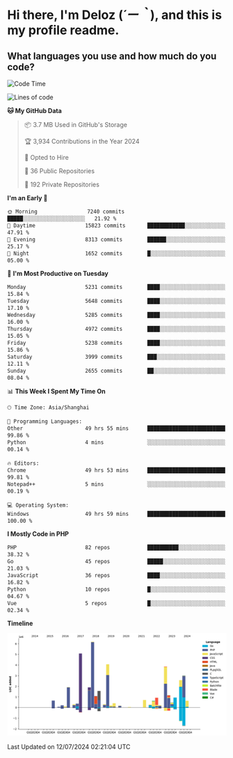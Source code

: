 # **Hi there, I'm Deloz (*´ー｀*), and this is my profile readme.**

## **What languages you use and how much do you code?**

<!--START_SECTION:waka-->
![Code Time](http://img.shields.io/badge/Code%20Time-4%2C403%20hrs%208%20mins-blue)

![Lines of code](https://img.shields.io/badge/From%20Hello%20World%20I%27ve%20Written-39.7%20million%20lines%20of%20code-blue)

**🐱 My GitHub Data** 

> 📦 3.7 MB Used in GitHub's Storage 
 > 
> 🏆 3,934 Contributions in the Year 2024
 > 
> 💼 Opted to Hire
 > 
> 📜 36 Public Repositories 
 > 
> 🔑 192 Private Repositories 
 > 
**I'm an Early 🐤** 

```text
🌞 Morning                7240 commits        █████░░░░░░░░░░░░░░░░░░░░   21.92 % 
🌆 Daytime                15823 commits       ████████████░░░░░░░░░░░░░   47.91 % 
🌃 Evening                8313 commits        ██████░░░░░░░░░░░░░░░░░░░   25.17 % 
🌙 Night                  1652 commits        █░░░░░░░░░░░░░░░░░░░░░░░░   05.00 % 
```
📅 **I'm Most Productive on Tuesday** 

```text
Monday                   5231 commits        ████░░░░░░░░░░░░░░░░░░░░░   15.84 % 
Tuesday                  5648 commits        ████░░░░░░░░░░░░░░░░░░░░░   17.10 % 
Wednesday                5285 commits        ████░░░░░░░░░░░░░░░░░░░░░   16.00 % 
Thursday                 4972 commits        ████░░░░░░░░░░░░░░░░░░░░░   15.05 % 
Friday                   5238 commits        ████░░░░░░░░░░░░░░░░░░░░░   15.86 % 
Saturday                 3999 commits        ███░░░░░░░░░░░░░░░░░░░░░░   12.11 % 
Sunday                   2655 commits        ██░░░░░░░░░░░░░░░░░░░░░░░   08.04 % 
```


📊 **This Week I Spent My Time On** 

```text
🕑︎ Time Zone: Asia/Shanghai

💬 Programming Languages: 
Other                    49 hrs 55 mins      █████████████████████████   99.86 % 
Python                   4 mins              ░░░░░░░░░░░░░░░░░░░░░░░░░   00.14 % 

🔥 Editors: 
Chrome                   49 hrs 53 mins      █████████████████████████   99.81 % 
Notepad++                5 mins              ░░░░░░░░░░░░░░░░░░░░░░░░░   00.19 % 

💻 Operating System: 
Windows                  49 hrs 59 mins      █████████████████████████   100.00 % 
```

**I Mostly Code in PHP** 

```text
PHP                      82 repos            ██████████░░░░░░░░░░░░░░░   38.32 % 
Go                       45 repos            █████░░░░░░░░░░░░░░░░░░░░   21.03 % 
JavaScript               36 repos            ████░░░░░░░░░░░░░░░░░░░░░   16.82 % 
Python                   10 repos            █░░░░░░░░░░░░░░░░░░░░░░░░   04.67 % 
Vue                      5 repos             █░░░░░░░░░░░░░░░░░░░░░░░░   02.34 % 
```



**Timeline**

![Lines of Code chart](https://raw.githubusercontent.com/deloz/deloz/main/assets/bar_graph.png)


 Last Updated on 12/07/2024 02:21:04 UTC
<!--END_SECTION:waka-->
